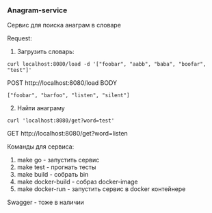 ### Anagram-service 
Сервис для поиска анаграм в словаре

Request:

1. Загрузить словарь:

```
curl localhost:8080/load -d '["foobar", "aabb", "baba", "boofar", "test"]'
```

POST http://localhost:8080/load
BODY
```
["foobar", "barfoo", "listen", "silent"]
```

2. Найти анаграму

```
curl 'localhost:8080/get?word=test'
```

GET http://localhost:8080/get?word=listen

Команды для сервиса:

1. make go - запустить сервис
2. make test - прогнать тесты
3. make build - собрать bin
4. make docker-build - собраз docker-image
5. make docker-run - запустить сервис в docker контейнере

Swagger - тоже в наличии